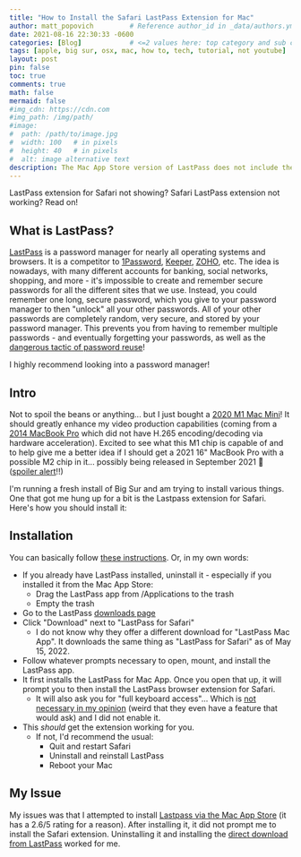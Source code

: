 ```yaml
---
title: "How to Install the Safari LastPass Extension for Mac"
author: matt_popovich         # Reference author_id in _data/authors.yml
date: 2021-08-16 22:30:33 -0600
categories: [Blog]            # <=2 values here: top category and sub category
tags: [apple, big sur, osx, mac, how to, tech, tutorial, not youtube]       # TAG names should always be lowercase
layout: post
pin: false
toc: true
comments: true
math: false
mermaid: false
#img_cdn: https://cdn.com
#img_path: /img/path/
#image:
#  path: /path/to/image.jpg
#  width: 100   # in pixels
#  height: 40   # in pixels
#  alt: image alternative text
description: The Mac App Store version of LastPass does not include the Safari extension, here's how to properly install it
---
```


LastPass extension for Safari not showing? Safari LastPass extension not working? Read on!

## What is LastPass?
[LastPass](https://www.lastpass.com/) is a password manager for nearly all operating systems and browsers. It is a competitor to [1Password](https://1password.com/), [Keeper](https://www.keepersecurity.com/), [ZOHO](https://www.zoho.com/vault/), etc. The idea is nowadays, with many different accounts for banking, social networks, shopping, and more - it's impossible to create and remember secure passwords for all the different sites that we use. Instead, you could remember one long, secure password, which you give to your password manager to then "unlock" all your other passwords. All of your other passwords are completely random, very secure, and stored by your password manager. This prevents you from having to remember multiple passwords - and eventually forgetting your passwords, as well as the [dangerous tactic of password reuse](https://expertinsights.com/insights/5-reasons-you-should-never-reuse-passwords/)!

I highly recommend looking into a password manager!

## Intro
Not to spoil the beans or anything... but I just bought a [2020 M1 Mac Mini](https://support.apple.com/kb/SP823?locale=en_US)! It should greatly enhance my video production capabilities (coming from a [2014 MacBook Pro](https://support.apple.com/kb/SP704?locale=en_US) which did not have H.265 encoding/decoding via hardware acceleration). Excited to see what this M1 chip is capable of and to help give me a better idea if I should get a 2021 16" MacBook Pro with a possible M2 chip in it... possibly being released in September 2021 🤞 ([spoiler alert](https://www.apple.com/newsroom/2021/10/apple-unveils-game-changing-macbook-pro/)!!)

I'm running a fresh install of Big Sur and am trying to install various things. One that got me hung up for a bit is the Lastpass extension for Safari. Here's how you should install it:

## Installation
You can basically follow [these instructions](https://support.logmeininc.com/lastpass/help/how-do-i-install-the-safari-app-extension-on-my-mac-lp010097). Or, in my own words:
* If you already have LastPass installed, uninstall it - especially if you installed it from the Mac App Store:
  * Drag the LastPass app from /Applications to the trash
  * Empty the trash
* Go to the LastPass [downloads page](https://lastpass.com/misc_download2.php)
* Click "Download" next to "LastPass for Safari"
  * I do not know why they offer a different download for "LastPass Mac App". It downloads the same thing as "LastPass for Safari" as of May 15, 2022.
* Follow whatever prompts necessary to open, mount, and install the LastPass app.
* It first installs the LastPass for Mac App. Once you open that up, it will prompt you to then install the LastPass browser extension for Safari.
  * It will also ask you for "full keyboard access"... Which is [not necessary in my opinion](https://support.logmeininc.com/lastpass/help/why-do-i-nbsp-see-a-message-that-lastpassapp-would-like-to-receive-keystrokes-from-any-application-and-should-i-nbsp-allow-it) (weird that they even have a feature that would ask) and I did not enable it.
* This *should* get the extension working for you.
  * If not, I'd recommend the usual:
    * Quit and restart Safari
    * Uninstall and reinstall LastPass
    * Reboot your Mac

## My Issue
My issues was that I attempted to install [Lastpass via the Mac App Store](https://apps.apple.com/us/app/lastpass/id926036361) (it has a 2.6/5 rating for a reason). After installing it, it did not prompt me to install the Safari extension.  Uninstalling it and installing the [direct download from LastPass](https://lastpass.com/misc_download2.php) worked for me.

